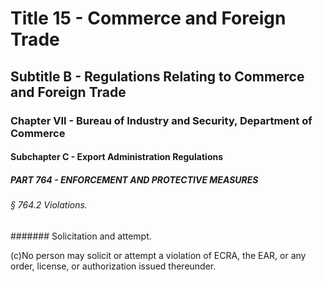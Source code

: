 
# Title 15 - Commerce and Foreign Trade
## Subtitle B - Regulations Relating to Commerce and Foreign Trade
### Chapter VII - Bureau of Industry and Security, Department of Commerce
#### Subchapter C - Export Administration Regulations
##### PART 764 - ENFORCEMENT AND PROTECTIVE MEASURES
###### § 764.2 Violations.
####### Solicitation and attempt.

(c)No person may solicit or attempt a violation of ECRA, the EAR, or any order, license, or authorization issued thereunder.
